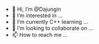 - 👋 Hi, I’m @Dajungin
- 👀 I’m interested in ...                                                  
- 🌱 I’m currently C++ learning ...
- 💞️ I’m looking to collaborate on ...
- 📫 How to reach me ...

<!---
Dajungin/Dajungin is a ✨ special ✨ repository because its `README.md` (this file) appears on your GitHub profile.
You can click the Preview link to take a look at your changes.
--->

